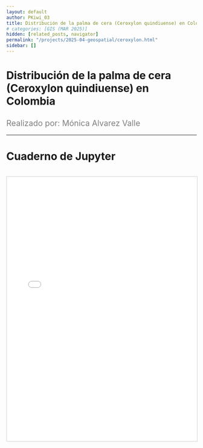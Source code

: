 ```yaml
---
layout: default
author: PKiwi_03
title: Distribución de la palma de cera (Ceroxylon quindiuense) en Colombia
# categories: [GIS (MAR 2025)]
hidden: [related_posts, navigator]
permalink: "/projects/2025-04-geospatial/ceroxylon.html"
sidebar: []
---
```


# Distribución de la palma de cera (Ceroxylon quindiuense) en Colombia

<h2 style="color: gray; font-weight: normal;">
Realizado por: Mónica Alvarez Valle 
</h2>

---

# Cuaderno de Jupyter
<br>

<iframe 
    src="/assets/html/2025-04-geospatial/monica_alvarez.html" 
    width="100%" 
    height="700" 
    style="border: 1px solid #ccc;"
></iframe>